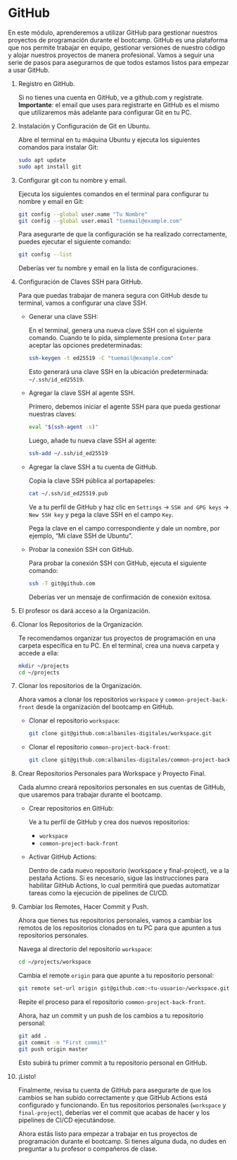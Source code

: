 # GitHub

En este módulo, aprenderemos a utilizar GitHub para gestionar nuestros
proyectos de programación durante el bootcamp.
GitHub es una plataforma que nos permite trabajar en equipo, gestionar
versiones de nuestro código y alojar nuestros proyectos de manera profesional.
Vamos a seguir una serie de pasos para asegurarnos de que todos estamos
listos para empezar a usar GitHub.

1. Registro en GitHub.

   Si no tienes una cuenta en GitHub, ve a github.com
   y regístrate. **Importante**: el email que uses para registrarte en
   GitHub es el mismo que utilizaremos más adelante para configurar Git en tu PC.

2. Instalación y Configuración de Git en Ubuntu.

   Abre el terminal en tu máquina Ubuntu y ejecuta los siguientes comandos
   para instalar Git:

   ```bash
   sudo apt update
   sudo apt install git
   ```

3. Configurar git con tu nombre y email.

   Ejecuta los siguientes comandos en el terminal para configurar tu nombre
   y email en Git:

   ```bash
   git config --global user.name "Tu Nombre"
   git config --global user.email "tuemail@example.com"
   ```

   Para asegurarte de que la configuración se ha realizado correctamente,
   puedes ejecutar el siguiente comando:

   ```bash
   git config --list
   ```

   Deberías ver tu nombre y email en la lista de configuraciones.

4. Configuración de Claves SSH para GitHub.

   Para que puedas trabajar de manera segura con GitHub desde tu terminal,
   vamos a configurar una clave SSH.

   - Generar una clave SSH:

     En el terminal, genera una nueva clave SSH con el siguiente comando.
     Cuando te lo pida, simplemente presiona `Enter` para aceptar las opciones
     predeterminadas:

     ```bash
     ssh-keygen -t ed25519 -C "tuemail@example.com"
     ```

     Esto generará una clave SSH en la ubicación predeterminada: `~/.ssh/id_ed25519`.

   - Agregar la clave SSH al agente SSH.

     Primero, debemos iniciar el agente SSH para que pueda gestionar nuestras claves:

     ```bash
     eval "$(ssh-agent -s)"
     ```

     Luego, añade tu nueva clave SSH al agente:

     ```bash
     ssh-add ~/.ssh/id_ed25519
     ```

   - Agregar la clave SSH a tu cuenta de GitHub.

     Copia la clave SSH pública al portapapeles:

     ```bash
     cat ~/.ssh/id_ed25519.pub
     ```

     Ve a tu perfil de GitHub y haz clic en `Settings` -> `SSH and GPG keys`
     -> `New SSH key` y pega la clave SSH en el campo `Key`.

     Pega la clave en el campo correspondiente y dale un nombre, por ejemplo,
     “Mi clave SSH de Ubuntu”.

   - Probar la conexión SSH con GitHub.

     Para probar la conexión SSH con GitHub, ejecuta el siguiente comando:

     ```bash
     ssh -T git@github.com
     ```

     Deberías ver un mensaje de confirmación de conexión exitosa.

5. El profesor os dará acceso a la Organización.

6. Clonar los Repositorios de la Organización.

   Te recomendamos organizar tus proyectos de programación en una carpeta
   específica en tu PC. En el terminal, crea una nueva carpeta y accede a ella:

   ```bash
   mkdir ~/projects
   cd ~/projects
   ```

7. Clonar los repositorios de la Organización.

   Ahora vamos a clonar los repositorios `workspace` y `common-project-back-front`
   desde la organización del bootcamp en GitHub.

   - Clonar el repositorio `workspace`:

     ```bash
     git clone git@github.com:albaniles-digitales/workspace.git
     ```

   - Clonar el repositorio `common-project-back-front`:

     ```bash
     git clone git@github.com:albaniles-digitales/common-project-back-front.git
     ```

8. Crear Repositorios Personales para Workspace y Proyecto Final.

   Cada alumno creará repositorios personales en sus cuentas de GitHub, que usaremos
   para trabajar durante el bootcamp.

   - Crear repositorios en GitHub:
   
     Ve a tu perfil de GitHub y crea dos nuevos repositorios:

     - `workspace`
     - `common-project-back-front`

   - Activar GitHub Actions:

     Dentro de cada nuevo repositorio (workspace y final-project), ve a la pestaña
     Actions.
     Si es necesario, sigue las instrucciones para habilitar GitHub Actions, lo cual
     permitirá que puedas automatizar tareas como la ejecución de pipelines de CI/CD.

9. Cambiar los Remotes, Hacer Commit y Push.

   Ahora que tienes tus repositorios personales, vamos a cambiar los remotos
   de los repositorios clonados en tu PC para que apunten a tus repositorios
   personales.

   Navega al directorio del repositorio `workspace`:

   ```bash
   cd ~/projects/workspace
   ```

   Cambia el remote `origin` para que apunte a tu repositorio personal:

   ```bash
   git remote set-url origin git@github.com:<tu-usuario>/workspace.git
   ```

   Repite el proceso para el repositorio `common-project-back-front`.

   Ahora, haz un commit y un push de los cambios a tu repositorio personal:

   ```bash
   git add .
   git commit -m "First commit"
   git push origin master
   ```

   Esto subirá tu primer commit a tu repositorio personal en GitHub.

10. ¡Listo!

    Finalmente, revisa tu cuenta de GitHub para asegurarte de que los
    cambios se han subido correctamente y que GitHub Actions está configurado
    y funcionando.
    En tus repositorios personales (`workspace` y `final-project`), deberías
    ver el commit que acabas de hacer y los pipelines de CI/CD ejecutándose.

    Ahora estás listo para empezar a trabajar en tus proyectos de programación
    durante el bootcamp. Si tienes alguna duda, no dudes en preguntar a tu
    profesor o compañeros de clase.
